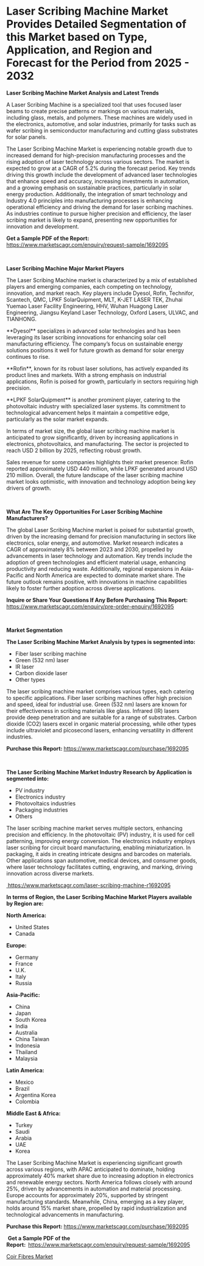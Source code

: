 <p><h1>Laser Scribing Machine Market Provides Detailed Segmentation of this Market based on Type, Application, and Region and Forecast for the Period from 2025 - 2032</h1></p><p><strong>Laser Scribing Machine Market Analysis and Latest Trends</strong></p>
<p><p>A Laser Scribing Machine is a specialized tool that uses focused laser beams to create precise patterns or markings on various materials, including glass, metals, and polymers. These machines are widely used in the electronics, automotive, and solar industries, primarily for tasks such as wafer scribing in semiconductor manufacturing and cutting glass substrates for solar panels.</p><p>The Laser Scribing Machine Market is experiencing notable growth due to increased demand for high-precision manufacturing processes and the rising adoption of laser technology across various sectors. The market is expected to grow at a CAGR of 5.2% during the forecast period. Key trends driving this growth include the development of advanced laser technologies that enhance speed and accuracy, increasing investments in automation, and a growing emphasis on sustainable practices, particularly in solar energy production. Additionally, the integration of smart technology and Industry 4.0 principles into manufacturing processes is enhancing operational efficiency and driving the demand for laser scribing machines. As industries continue to pursue higher precision and efficiency, the laser scribing market is likely to expand, presenting new opportunities for innovation and development.</p></p>
<p><strong>Get a Sample PDF of the Report:&nbsp;</strong> <a href="https://www.marketscagr.com/enquiry/request-sample/1692095?utm_campaign=3222&utm_medium=2&utm_source=Github&utm_content=ia&utm_term=27032025&utm_id=laser-scribing-machine">https://www.marketscagr.com/enquiry/request-sample/1692095</a></p>
<p>&nbsp;</p>
<p><strong>Laser Scribing Machine Major Market Players</strong></p>
<p><p>The Laser Scribing Machine market is characterized by a mix of established players and emerging companies, each competing on technology, innovation, and market reach. Key players include Dyesol, Rofin, Technifor, Scantech, QMC, LPKF SolarQuipment, MLT, K-JET LASER TEK, Zhuhai Yuemao Laser Facility Engineering, HHV, Wuhan Huagong Laser Engineering, Jiangsu Keyland Laser Technology, Oxford Lasers, ULVAC, and TIANHONG.</p><p>**Dyesol** specializes in advanced solar technologies and has been leveraging its laser scribing innovations for enhancing solar cell manufacturing efficiency. The company’s focus on sustainable energy solutions positions it well for future growth as demand for solar energy continues to rise.</p><p>**Rofin**, known for its robust laser solutions, has actively expanded its product lines and markets. With a strong emphasis on industrial applications, Rofin is poised for growth, particularly in sectors requiring high precision.</p><p>**LPKF SolarQuipment** is another prominent player, catering to the photovoltaic industry with specialized laser systems. Its commitment to technological advancement helps it maintain a competitive edge, particularly as the solar market expands.</p><p>In terms of market size, the global laser scribing machine market is anticipated to grow significantly, driven by increasing applications in electronics, photovoltaics, and manufacturing. The sector is projected to reach USD 2 billion by 2025, reflecting robust growth.</p><p>Sales revenue for some companies highlights their market presence: Rofin reported approximately USD 440 million, while LPKF generated around USD 210 million. Overall, the future landscape of the laser scribing machine market looks optimistic, with innovation and technology adoption being key drivers of growth.</p></p>
<p>&nbsp;</p>
<p><strong>What Are The Key Opportunities For Laser Scribing Machine Manufacturers?</strong></p>
<p><p>The global Laser Scribing Machine market is poised for substantial growth, driven by the increasing demand for precision manufacturing in sectors like electronics, solar energy, and automotive. Market research indicates a CAGR of approximately 8% between 2023 and 2030, propelled by advancements in laser technology and automation. Key trends include the adoption of green technologies and efficient material usage, enhancing productivity and reducing waste. Additionally, regional expansions in Asia-Pacific and North America are expected to dominate market share. The future outlook remains positive, with innovations in machine capabilities likely to foster further adoption across diverse applications.</p></p>
<p><strong>Inquire or Share Your Questions If Any Before Purchasing This Report:</strong> <a href="https://www.marketscagr.com/enquiry/pre-order-enquiry/1692095?utm_campaign=3222&utm_medium=2&utm_source=Github&utm_content=ia&utm_term=27032025&utm_id=laser-scribing-machine">https://www.marketscagr.com/enquiry/pre-order-enquiry/1692095</a></p>
<p>&nbsp;</p>
<p><strong>Market Segmentation</strong></p>
<p><strong>The Laser Scribing Machine Market Analysis by types is segmented into:</strong></p>
<p><ul><li>Fiber laser scribing machine</li><li>Green (532 nm) laser</li><li>IR laser</li><li>Carbon dioxide laser</li><li>Other types</li></ul></p>
<p><p>The laser scribing machine market comprises various types, each catering to specific applications. Fiber laser scribing machines offer high precision and speed, ideal for industrial use. Green (532 nm) lasers are known for their effectiveness in scribing materials like glass. Infrared (IR) lasers provide deep penetration and are suitable for a range of substrates. Carbon dioxide (CO2) lasers excel in organic material processing, while other types include ultraviolet and picosecond lasers, enhancing versatility in different industries.</p></p>
<p><strong>Purchase this Report:&nbsp;</strong><a href="https://www.marketscagr.com/purchase/1692095?utm_campaign=3222&utm_medium=2&utm_source=Github&utm_content=ia&utm_term=27032025&utm_id=laser-scribing-machine">https://www.marketscagr.com/purchase/1692095</a></p>
<p>&nbsp;</p>
<p><strong>The Laser Scribing Machine Market Industry Research by Application is segmented into:</strong></p>
<p><ul><li>PV industry</li><li>Electronics industry</li><li>Photovoltaics industries</li><li>Packaging industries</li><li>Others</li></ul></p>
<p><p>The laser scribing machine market serves multiple sectors, enhancing precision and efficiency. In the photovoltaic (PV) industry, it is used for cell patterning, improving energy conversion. The electronics industry employs laser scribing for circuit board manufacturing, enabling miniaturization. In packaging, it aids in creating intricate designs and barcodes on materials. Other applications span automotive, medical devices, and consumer goods, where laser technology facilitates cutting, engraving, and marking, driving innovation across diverse markets.</p></p>
<p><a href="https://www.marketscagr.com/laser-scribing-machine-r1692095?utm_campaign=3222&utm_medium=2&utm_source=Github&utm_content=ia&utm_term=27032025&utm_id=laser-scribing-machine">&nbsp;https://www.marketscagr.com/laser-scribing-machine-r1692095</a></p>
<p><strong>In terms of Region, the Laser Scribing Machine Market Players available by Region are:</strong></p>
<p>
    <p> <strong> North America: </strong>
        <ul>
            <li>United States</li>
            <li>Canada</li>
        </ul>
        </p> 
    <p> <strong> Europe: </strong>
        <ul>
            <li>Germany</li>
            <li>France</li>
            <li>U.K.</li>
            <li>Italy</li>
            <li>Russia</li>
        </ul>
        </p> 
    <p> <strong> Asia-Pacific: </strong>
        <ul>
            <li>China</li>
            <li>Japan</li>
            <li>South Korea</li>
            <li>India</li>
            <li>Australia</li>
            <li>China Taiwan</li>
            <li>Indonesia</li>
            <li>Thailand</li>
            <li>Malaysia</li>
        </ul>
        </p> 
    <p> <strong> Latin America: </strong>
        <ul>
            <li>Mexico</li>
            <li>Brazil</li>
            <li>Argentina Korea</li>
            <li>Colombia</li>
        </ul>
        </p> 
    <p> <strong> Middle East & Africa: </strong>
        <ul>
            <li>Turkey</li>
            <li>Saudi</li>
            <li>Arabia</li>
            <li>UAE</li>
            <li>Korea</li>
        </ul>
    </p>
    </p>
<p><p>The Laser Scribing Machine Market is experiencing significant growth across various regions, with APAC anticipated to dominate, holding approximately 40% market share due to increasing adoption in electronics and renewable energy sectors. North America follows closely with around 25%, driven by advancements in automation and material processing. Europe accounts for approximately 20%, supported by stringent manufacturing standards. Meanwhile, China, emerging as a key player, holds around 15% market share, propelled by rapid industrialization and technological advancements in manufacturing.</p></p>
<p><strong>Purchase this Report: </strong><a href="https://www.marketscagr.com/purchase/1692095?utm_campaign=3222&utm_medium=2&utm_source=Github&utm_content=ia&utm_term=27032025&utm_id=laser-scribing-machine">https://www.marketscagr.com/purchase/1692095</a></p>
<p>&nbsp;<strong>Get a Sample PDF of the Report:&nbsp;&nbsp;</strong><a href="https://www.marketscagr.com/enquiry/request-sample/1692095?utm_campaign=3222&utm_medium=2&utm_source=Github&utm_content=ia&utm_term=27032025&utm_id=laser-scribing-machine">https://www.marketscagr.com/enquiry/request-sample/1692095</a></p>
<p><strong></strong></p>
<p><p><a href="https://github.com/sderolza/Market-Research-Report-List-1/blob/main/coir-fibres-market.md?utm_campaign=3222&utm_medium=2&utm_source=Github&utm_content=ia&utm_term=27032025&utm_id=laser-scribing-machine">Coir Fibres Market</a></p></p>